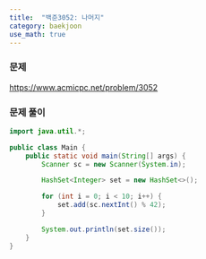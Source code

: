 ```yaml
---
title:  "백준3052: 나머지"
category: baekjoon
use_math: true
---
```




### 문제

https://www.acmicpc.net/problem/3052



### 문제 풀이

```java
import java.util.*;

public class Main {
    public static void main(String[] args) {
        Scanner sc = new Scanner(System.in);

        HashSet<Integer> set = new HashSet<>();

        for (int i = 0; i < 10; i++) {
            set.add(sc.nextInt() % 42);
        }

        System.out.println(set.size());
    }
}
```

